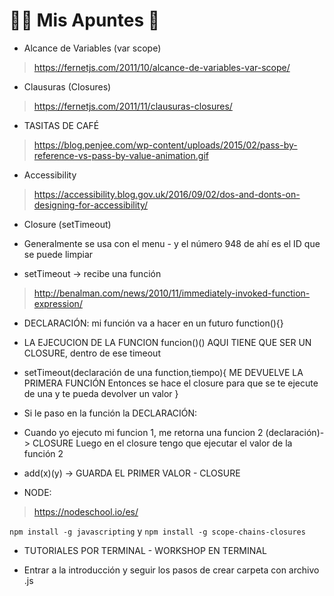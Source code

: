 # 🙋🏻 Mis Apuntes 📝

* Alcance de Variables (var scope)
> https://fernetjs.com/2011/10/alcance-de-variables-var-scope/

* Clausuras (Closures)
>https://fernetjs.com/2011/11/clausuras-closures/

* TASITAS DE CAFÉ
>https://blog.penjee.com/wp-content/uploads/2015/02/pass-by-reference-vs-pass-by-value-animation.gif

* Accessibility
>https://accessibility.blog.gov.uk/2016/09/02/dos-and-donts-on-designing-for-accessibility/

* Closure (setTimeout)

* Generalmente se usa con el menu - y el número 948 de ahí es el ID que se puede limpiar

* setTimeout -> recibe una función
> http://benalman.com/news/2010/11/immediately-invoked-function-expression/

* DECLARACIÓN: mi función va a hacer en un futuro
function(){}

* LA EJECUCION DE LA FUNCION funcion()()
AQUI TIENE QUE SER UN CLOSURE, dentro de ese timeout

* setTimeout(declaración de una function,tiempo){
	ME DEVUELVE LA PRIMERA FUNCIÓN
Entonces se hace el closure para que se te ejecute de una y te pueda devolver un valor
}

* Si le paso en la función la DECLARACIÓN:

* Cuando yo ejecuto mi funcion 1, me retorna una funcion 2 (declaración)-> CLOSURE
Luego en el closure tengo que ejecutar el valor de la función 2

* add(x)(y) -> GUARDA EL PRIMER VALOR - CLOSURE

* NODE:
>https://nodeschool.io/es/

  `npm install -g javascripting` y `npm install -g scope-chains-closures`

* TUTORIALES POR TERMINAL - WORKSHOP EN TERMINAL

* Entrar a la introducción y seguir los pasos de crear carpeta con archivo .js
